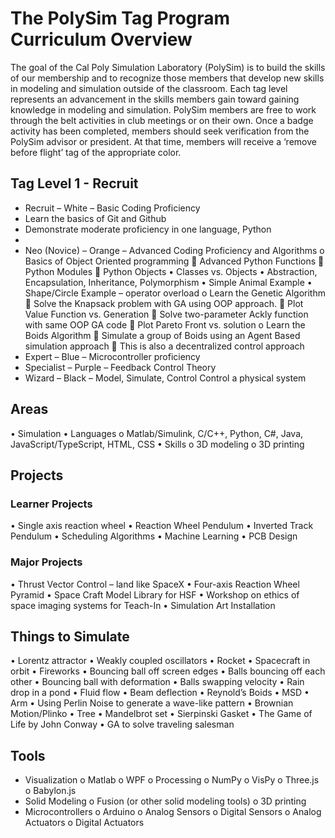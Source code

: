 # The PolySim Tag Program Curriculum Overview
The goal of the Cal Poly Simulation Laboratory (PolySim) is to build the skills of our membership and to recognize those members that develop new skills in modeling and simulation outside of the classroom.  Each tag level represents an advancement in the skills members gain toward gaining knowledge in modeling and simulation.  PolySim members are free to work through the belt activities in club meetings or on their own.  Once a badge activity has been completed, members should seek verification from the PolySim advisor or president.  At that time, members will receive a ‘remove before flight’ tag of the appropriate color.

## Tag Level 1 - Recruit
* Recruit – White – Basic Coding Proficiency
 *  Learn the basics of Git and Github
 * Demonstrate moderate proficiency in one language, Python
 * 
* Neo (Novice) – Orange – Advanced Coding Proficiency and Algorithms
o	Basics of Object Oriented programming
	Advanced Python Functions
	Python Modules
	Python Objects
•	Classes vs. Objects
•	Abstraction, Encapsulation, Inheritance, Polymorphism
•	Simple Animal Example
•	Shape/Circle Example – operator overload
o	Learn the Genetic Algorithm
	Solve the Knapsack problem with GA using OOP approach.
	Plot Value Function vs. Generation
	Solve two-parameter Ackly function with same OOP GA code
	Plot Pareto Front vs. solution
o	Learn the Boids Algorithm
	Simulate a group of Boids using an Agent Based simulation approach
	This is also a decentralized control approach
* Expert – Blue – Microcontroller proficiency
* Specialist – Purple – Feedback Control Theory
* Wizard – Black – Model, Simulate, Control
Control a physical system

## Areas
•	Simulation
•	Languages
o	Matlab/Simulink, C/C++, Python, C#, Java, JavaScript/TypeScript, HTML, CSS
•	Skills
o	3D modeling
o	3D printing

## Projects
### Learner Projects
•	Single axis reaction wheel
•	Reaction Wheel Pendulum
•	Inverted Track Pendulum
•	Scheduling Algorithms
•	Machine Learning
•	PCB Design
### Major Projects
•	Thrust Vector Control – land like SpaceX
•	Four-axis Reaction Wheel Pyramid
•	Space Craft Model Library for HSF
•	Workshop on ethics of space imaging systems for Teach-In
•	Simulation Art Installation

## Things to Simulate
•	Lorentz attractor
•	Weakly coupled oscillators
•	Rocket
•	Spacecraft in orbit
•	Fireworks
•	Bouncing ball off screen edges
•	Balls bouncing off each other
•	Bouncing ball with deformation
•	Balls swapping velocity
•	Rain drop in a pond
•	Fluid flow
•	Beam deflection
•	Reynold’s Boids
•	MSD
•	Arm
•	Using Perlin Noise to generate a wave-like pattern
•	Brownian Motion/Plinko
•	Tree
•	Mandelbrot set
•	Sierpinski Gasket
•	The Game of Life by John Conway
•	GA to solve traveling salesman

## Tools
* Visualization
o	Matlab
o	WPF
o	Processing
o	NumPy
o	VisPy
o	Three.js
o	Babylon.js
* Solid Modeling
o	Fusion (or other solid modeling tools)
o	3D printing
* Microcontrollers
o	Arduino
o	Analog Sensors
o	Digital Sensors
o	Analog Actuators
o	Digital Actuators
